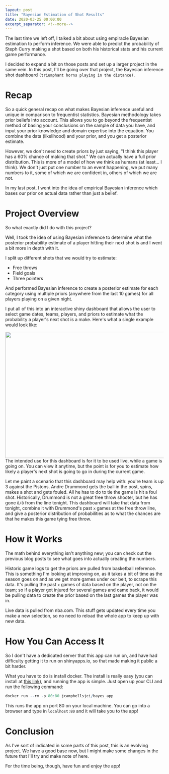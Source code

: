 ```yaml
---
layout: post
title: "Bayesian Estimation of Shot Results"
date: 2020-03-25 00:00:00
excerpt_separator: <!--more-->
---
```


The last time we left off, I talked a bit about using empiracle Bayesian estimation to perform inference. We were able to predict the probability of Steph Curry making a shot based on both his historical stats and his current game performance.

I decided to expand a bit on those posts and set up a larger project in the same vein. In this post, I'll be going over that project, the Bayesian inference shot dashboard `(triumphant horns playing in the distance)`.

<!--more-->

Recap
=====

So a quick general recap on what makes Bayesian inference useful and unique in comparison to frequentist statistics. Bayesian methodology takes prior beliefs into account. This allows you to go beyond the frequentist method of basing your conclusions on the sample of data you have, and input your prior knowledge and domain expertise into the equation. You combine the data (likelihood) and your prior, and you get a posterior estimate.

However, we don't need to create priors by just saying, "I think this player has a 60% chance of making that shot." We can actually have a full prior distribution. This is more of a model of how we think as humans (at least... I think). We don't just put one number to an event happening, we put many numbers to it, some of which we are confident in, others of which we are not.

In my last post, I went into the idea of empirical Bayesian inference which bases our prior on actual data rather than just a belief.

Project Overview
================

So what exactly did I do with this project?

Well, I took the idea of using Bayesian inference to determine what the posterior probability estimate of a player hitting their next shot is and I went a bit more in depth with it.

I split up different shots that we would try to estimate:

-   Free throws
-   Field goals
-   Three pointers

And performed Bayesian inference to create a posterior estimate for each category using multiple priors (anywhere from the last 10 games) for all players playing on a given night.

I put all of this into an interactive shiny dashboard that allows the user to select game dates, teams, players, and priors to estimate what the probability a player's next shot is a make. Here's what a single example would look like:

<center>
<img src="../../images/post19_bayes-dashboard/bayes_app_screenshot.PNG" id="id" class="class" width="800" height="400" />
</center>
The intended use for this dashboard is for it to be used live, while a game is going on. You can view it anytime, but the point is for you to estimate how likely a player's next shot is going to go in during the current game.

Let me paint a scenario that this dashboard may help with: you're team is up 3 against the Pistons. Andre Drummond gets the ball in the post, spins, makes a shot and gets fouled. All he has to do to tie the game is hit a foul shot. Historically, Drummond is not a great free throw shooter, but he has gone `8/8` from the line tonight. This dashboard will take that data from tonight, combine it with Drummond's past `x` games at the free throw line, and give a posterior distribution of probabilities as to what the chances are that he makes this game tying free throw.

How it Works
============

The math behind everything isn't anything new; you can check out the previous blog posts to see what goes into actually creating the numbers.

Historic game logs to get the priors are pulled from basketball reference. This is something I'm looking at improving on, as it takes a bit of time as the season goes on and as we get more games under our belt, to scrape this data. It's pulling the past `x` games of data based on the player, not on the team; so if a player got injured for several games and came back, it would be pulling data to create the prior based on the last games the player was in.

Live data is pulled from nba.com. This stuff gets updated every time you make a new selection, so no need to reload the whole app to keep up with new data.

How You Can Access It
=====================

So I don't have a dedicated server that this app can run on, and have had difficulty getting it to run on shinyapps.io, so that made making it public a bit harder.

What you have to do is install docker. The install is really easy (you can install at [this link](https://docs.docker.com/install/)), and running the app is simple. Just open up your CLI and run the following command:

``` r
docker run --rm -p 80:80 jcampbellsjci/bayes_app
```

This runs the app on port 80 on your local machine. You can go into a browser and type in `localhost:80` and it will take you to the app!

Conclusion
==========

As I've sort of indicated in some parts of this post, this is an evolving project. We have a good base now, but I might make some changes in the future that I'll try and make note of here.

For the time being, though, have fun and enjoy the app!
